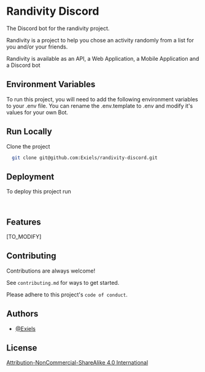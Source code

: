 <!-- Modify, make your own or use readme.so -->
# Randivity Discord

The Discord bot for the randivity project.

Randivity is a project to help you chose an activity randomly from a list for you and/or your friends.

Randivity is available as an API, a Web Application, a Mobile Application and a Discord bot
## Environment Variables

To run this project, you will need to add the following environment variables to your .env file. You can rename the .env.template to .env and modify it's values for your own Bot.

## Run Locally

Clone the project

```bash
  git clone git@github.com:Exiels/randivity-discord.git
```



## Deployment

To deploy this project run

```bash
  
```


## Features

[TO_MODIFY]

## Contributing

Contributions are always welcome!

See `contributing.md` for ways to get started.

Please adhere to this project's `code of conduct`.


## Authors

- [@Exiels](https://www.github.com/Exiels)


## License

[Attribution-NonCommercial-ShareAlike 4.0 International](https://creativecommons.org/licenses/by-nc-sa/4.0/legalcode)
